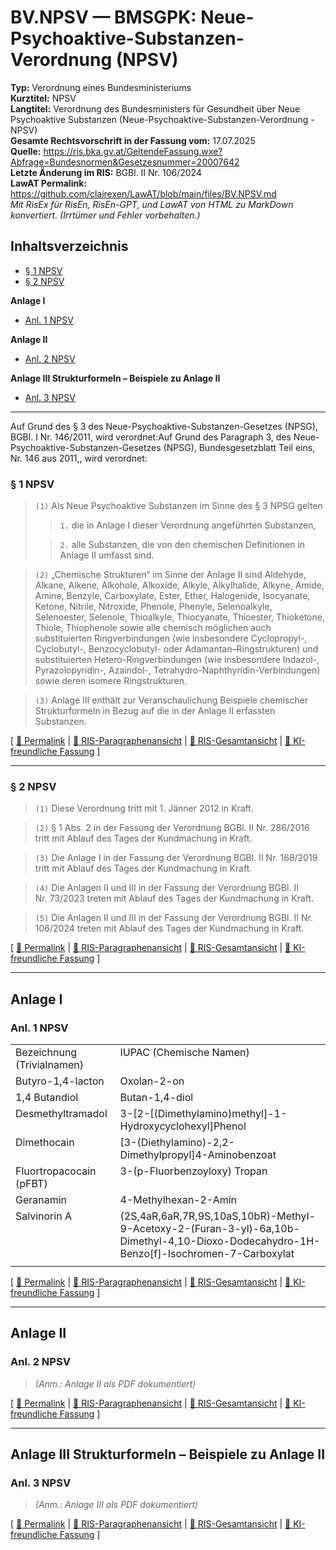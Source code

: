 # BV.NPSV — BMSGPK: Neue-Psychoaktive-Substanzen-Verordnung (NPSV)
**Typ:** Verordnung eines Bundesministeriums  
**Kurztitel:** NPSV  
**Langtitel:** Verordnung des Bundesministers für Gesundheit über Neue Psychoaktive Substanzen (Neue-Psychoaktive-Substanzen-Verordnung - NPSV)  
**Gesamte Rechtsvorschrift in der Fassung vom:** 17.07.2025  
**Quelle:** https://ris.bka.gv.at/GeltendeFassung.wxe?Abfrage=Bundesnormen&Gesetzesnummer=20007642  
**Letzte Änderung im RIS:** BGBl. II Nr. 106/2024  
**LawAT Permalink:** https://github.com/clairexen/LawAT/blob/main/files/BV.NPSV.md  
*Mit RisEx für RisEn, RisEn-GPT, und LawAT von HTML zu MarkDown konvertiert. (Irrtümer und Fehler vorbehalten.)*

## Inhaltsverzeichnis

* [§ 1 NPSV](#-1-npsv)  
* [§ 2 NPSV](#-2-npsv)

**Anlage I**  
* [Anl. 1 NPSV](#anl-1-npsv)

**Anlage II**  
* [Anl. 2 NPSV](#anl-2-npsv)

**Anlage III Strukturformeln – Beispiele zu Anlage II**  
* [Anl. 3 NPSV](#anl-3-npsv)

----

Auf Grund des § 3 des Neue-Psychoaktive-Substanzen-Gesetzes (NPSG), BGBl. I Nr. 146/2011, wird verordnet:Auf Grund des Paragraph 3, des Neue-Psychoaktive-Substanzen-Gesetzes (NPSG), Bundesgesetzblatt Teil eins, Nr. 146 aus 2011,, wird verordnet:

### § 1 NPSV

> `(1)` Als Neue Psychoaktive Substanzen im Sinne des § 3 NPSG gelten
>
>> `1.` die in Anlage I dieser Verordnung angeführten Substanzen,
>
>> `2.` alle Substanzen, die von den chemischen Definitionen in Anlage II umfasst sind\.

> `(2)` „Chemische Strukturen“ im Sinne der Anlage II sind Aldehyde, Alkane, Alkene, Alkohole, Alkoxide, Alkyle, Alkylhalide, Alkyne, Amide, Amine, Benzyle, Carboxylate, Ester, Ether, Halogenide, Isocyanate, Ketone, Nitrile, Nitroxide, Phenole, Phenyle, Selenoalkyle, Selenoester, Selenole, Thioalkyle, Thiocyanate, Thioester, Thioketone, Thiole, Thiophenole sowie alle chemisch möglichen auch substituierten Ringverbindungen \(wie insbesondere Cyclopropyl\-, Cyclobutyl\-, Benzocyclobutyl\- oder Adamantan–Ringstrukturen\) und substituierten Hetero\-Ringverbindungen \(wie insbesondere Indazol\-, Pyrazolopyridin\-, Azaindol\-, Tetrahydro\-Naphthyridin\-Verbindungen\) sowie deren isomere Ringstrukturen\.

> `(3)` Anlage III enthält zur Veranschaulichung Beispiele chemischer Strukturformeln in Bezug auf die in der Anlage II erfassten Substanzen\.

\[ [🔗 Permalink](https://github.com/clairexen/LawAT/blob/main/files/BV.NPSV.md#-1-npsv) | [📜 RIS-Paragraphenansicht](http://www.ris.bka.gv.at/NormDokument.wxe?Abfrage=Bundesnormen&Gesetzesnummer=20007642&Paragraf=1) | [📖 RIS-Gesamtansicht](https://ris.bka.gv.at/GeltendeFassung.wxe?Abfrage=Bundesnormen&Gesetzesnummer=20007642#MainContent_DocumentRepeater_BundesnormenCompleteNormDocumentData_1_TextContainer_1) | [🤖 KI-freundliche Fassung](https://github.com/clairexen/LawAT/blob/main/files/BV.NPSV.001.md#-1-npsv) \]

----

### § 2 NPSV

> `(1)` Diese Verordnung tritt mit 1\. Jänner 2012 in Kraft\.

> `(2)` § 1 Abs\. 2 in der Fassung der Verordnung BGBl\. II Nr\. 286/2016 tritt mit Ablauf des Tages der Kundmachung in Kraft\.

> `(3)` Die Anlage I in der Fassung der Verordnung BGBl\. II Nr\. 168/2019 tritt mit Ablauf des Tages der Kundmachung in Kraft\.

> `(4)` Die Anlagen II und III in der Fassung der Verordnung BGBl\. II Nr\. 73/2023 treten mit Ablauf des Tages der Kundmachung in Kraft\.

> `(5)` Die Anlagen II und III in der Fassung der Verordnung BGBl\. II Nr\. 106/2024 treten mit Ablauf des Tages der Kundmachung in Kraft\.

\[ [🔗 Permalink](https://github.com/clairexen/LawAT/blob/main/files/BV.NPSV.md#-2-npsv) | [📜 RIS-Paragraphenansicht](http://www.ris.bka.gv.at/NormDokument.wxe?Abfrage=Bundesnormen&Gesetzesnummer=20007642&Paragraf=2) | [📖 RIS-Gesamtansicht](https://ris.bka.gv.at/GeltendeFassung.wxe?Abfrage=Bundesnormen&Gesetzesnummer=20007642#MainContent_DocumentRepeater_BundesnormenCompleteNormDocumentData_2_TextContainer_2) | [🤖 KI-freundliche Fassung](https://github.com/clairexen/LawAT/blob/main/files/BV.NPSV.001.md#-2-npsv) \]

----

## Anlage I

### Anl. 1 NPSV

<table><tbody>
<tr><td style="vertical-align:top;text-align:left">Bezeichnung (Trivialnamen)</td><td style="vertical-align:top;text-align:left">IUPAC (Chemische Namen)</td></tr>
<tr><td style="vertical-align:top;text-align:left">Butyro-1,4-lacton</td><td style="vertical-align:top;text-align:left">Oxolan-2-on</td></tr>
<tr><td style="vertical-align:top;text-align:left">1,4 Butandiol</td><td style="vertical-align:top;text-align:left">Butan-1,4-diol</td></tr>
<tr><td style="vertical-align:top;text-align:left">Desmethyltramadol</td><td style="vertical-align:top">3-[2-[(Dimethylamino)methyl]-1-Hydroxycyclohexyl]Phenol</td></tr>
<tr><td style="vertical-align:top;text-align:left">Dimethocain</td><td style="vertical-align:top">[3-(Diethylamino)-2,2-Dimethylpropyl]4-Aminobenzoat</td></tr>
<tr><td style="vertical-align:top;text-align:left">Fluortropacocain (pFBT)</td><td style="vertical-align:top;text-align:left">3-(p-Fluorbenzoyloxy) Tropan</td></tr>
<tr><td style="vertical-align:top;text-align:left">Geranamin</td><td style="vertical-align:top">4-Methylhexan-2-Amin</td></tr>
<tr><td style="vertical-align:top">Salvinorin A</td><td style="vertical-align:top">(2S,4aR,6aR,7R,9S,10aS,10bR)-Methyl-9-Acetoxy-2-(Furan-3-yl)-6a,10b-Dimethyl-4,10-Dioxo-Dodecahydro-1H-Benzo[f]-Isochromen-7-Carboxylat</td></tr>
<tr><td></td><td></td></tr>
</tbody></table>

\[ [🔗 Permalink](https://github.com/clairexen/LawAT/blob/main/files/BV.NPSV.md#anl-1-npsv) | [📜 RIS-Paragraphenansicht](http://www.ris.bka.gv.at/NormDokument.wxe?Abfrage=Bundesnormen&Gesetzesnummer=20007642&Paragraf=1) | [📖 RIS-Gesamtansicht](https://ris.bka.gv.at/GeltendeFassung.wxe?Abfrage=Bundesnormen&Gesetzesnummer=20007642#MainContent_DocumentRepeater_BundesnormenCompleteNormDocumentData_3_TextContainer_3) | [🤖 KI-freundliche Fassung](https://github.com/clairexen/LawAT/blob/main/files/BV.NPSV.001.md#anl-1-npsv) \]

----

## Anlage II

### Anl. 2 NPSV

> *\(Anm\.: Anlage II als PDF dokumentiert\)*

\[ [🔗 Permalink](https://github.com/clairexen/LawAT/blob/main/files/BV.NPSV.md#anl-2-npsv) | [📜 RIS-Paragraphenansicht](http://www.ris.bka.gv.at/NormDokument.wxe?Abfrage=Bundesnormen&Gesetzesnummer=20007642&Paragraf=2) | [📖 RIS-Gesamtansicht](https://ris.bka.gv.at/GeltendeFassung.wxe?Abfrage=Bundesnormen&Gesetzesnummer=20007642#MainContent_DocumentRepeater_BundesnormenCompleteNormDocumentData_4_TextContainer_4) | [🤖 KI-freundliche Fassung](https://github.com/clairexen/LawAT/blob/main/files/BV.NPSV.001.md#anl-2-npsv) \]

----

## Anlage III Strukturformeln – Beispiele zu Anlage II

### Anl. 3 NPSV

> *\(Anm\.: Anlage III als PDF dokumentiert\)*

\[ [🔗 Permalink](https://github.com/clairexen/LawAT/blob/main/files/BV.NPSV.md#anl-3-npsv) | [📜 RIS-Paragraphenansicht](http://www.ris.bka.gv.at/NormDokument.wxe?Abfrage=Bundesnormen&Gesetzesnummer=20007642&Paragraf=3) | [📖 RIS-Gesamtansicht](https://ris.bka.gv.at/GeltendeFassung.wxe?Abfrage=Bundesnormen&Gesetzesnummer=20007642#MainContent_DocumentRepeater_BundesnormenCompleteNormDocumentData_5_TextContainer_5) | [🤖 KI-freundliche Fassung](https://github.com/clairexen/LawAT/blob/main/files/BV.NPSV.001.md#anl-3-npsv) \]
